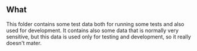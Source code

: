 ## What
This folder contains some test data both for running some tests and also used for development.
It contains also some data that is normally very sensitive, but this data is used only for testing
and development, so it really doesn't mater.

